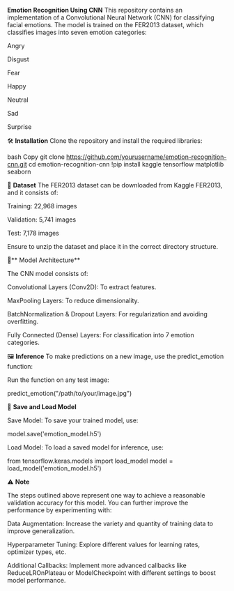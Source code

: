 **Emotion Recognition Using CNN**
This repository contains an implementation of a Convolutional Neural Network (CNN) for classifying facial emotions. The model is trained on the FER2013 dataset, which classifies images into seven emotion categories:

Angry

Disgust

Fear

Happy

Neutral

Sad

Surprise

🛠️ **Installation**
Clone the repository and install the required libraries:

bash
Copy
git clone https://github.com/yourusername/emotion-recognition-cnn.git
cd emotion-recognition-cnn
!pip install kaggle tensorflow matplotlib seaborn

📂 **Dataset**
The FER2013 dataset can be downloaded from Kaggle FER2013, and it consists of:

Training: 22,968 images

Validation: 5,741 images

Test: 7,178 images

Ensure to unzip the dataset and place it in the correct directory structure.

🧠** Model Architecture**

The CNN model consists of:

Convolutional Layers (Conv2D): To extract features.

MaxPooling Layers: To reduce dimensionality.

BatchNormalization & Dropout Layers: For regularization and avoiding overfitting.

Fully Connected (Dense) Layers: For classification into 7 emotion categories.

🖼️ **Inference**
To make predictions on a new image, use the predict_emotion function:

Run the function on any test image:

predict_emotion("/path/to/your/image.jpg")

💾 **Save and Load Model**

Save Model:
To save your trained model, use:

model.save('emotion_model.h5')

Load Model:
To load a saved model for inference, use:


from tensorflow.keras.models import load_model
model = load_model('emotion_model.h5')

⚠️ **Note**

The steps outlined above represent one way to achieve a reasonable validation accuracy for this model. You can further improve the performance by experimenting with:

Data Augmentation: Increase the variety and quantity of training data to improve generalization.

Hyperparameter Tuning: Explore different values for learning rates, optimizer types, etc.

Additional Callbacks: Implement more advanced callbacks like ReduceLROnPlateau or ModelCheckpoint with different settings to boost model performance.

